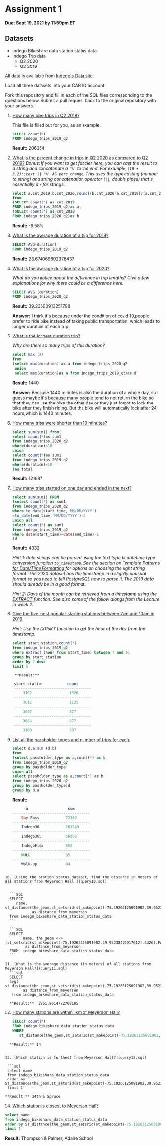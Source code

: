 # Assignment 1

**Due: Sept 19, 2021 by 11:59pm ET**

## Datasets

* Indego Bikeshare data station status data
* Indego Trip data
  - Q2 2020
  - Q2 2019

All data is available from [Indego's Data site](https://www.rideindego.com/about/data/).

Load all three datasets into your CARTO account.

Fork this repository and fill in each of the SQL files corresponding to the questions below. Submit a pull request back to the original repository with your answers.

1. [How many bike trips in Q2 2019?](query01.sql)

    This file is filled out for you, as an example.

    ```SQL
    SELECT count(*)
    FROM indego_trips_2019_q2
    ```

    **Result:** 206354

2. [What is the percent change in trips in Q2 2020 as compared to Q2 2019?](query02.sql)
    _Bonus: If you want to get fancier here, you can cast the result to a string and concatenate a `'%'` to the end. For example, `(10 + 3.2)::text || '%' AS perc_change`. This uses the type casting (number to string) and string concatenation operator (`||`, double pipes) that's essentially a `+` for strings._

    ```sql
    select a.cnt_2019,b.cnt_2020,round((b.cnt_2020-a.cnt_2019)/(a.cnt_2019*1.0)*100,2)||'%'as compare
    from
    (SELECT count(*) as cnt_2019
    FROM indego_trips_2019_q2)as a,
    (SELECT count(*) as cnt_2020
    FROM indego_trips_2020_q2)as b
    ```
    **Result:** -9.58%

3. [What is the average duration of a trip for 2019?](query03.sql)

    ```sql
    SELECT AVG(duration)
    FROM indego_trips_2019_q2
    ```

    **Result:** 23.674069802378437



4. [What is the average duration of a trip for 2020?](query04.sql)

    _What do you notice about the difference in trip lengths? Give a few explanations for why there could be a difference here._

    ```sql
    SELECT AVG (duration)
    FROM indego_trips_2020_q2
    ```

    **Result:** 39.23600913251798

    **Answer:**
    I think it's because under the condition of covid 19,people prefer to ride bike instead of taking public transportation,
    which leads to longer duration of each trip.

5. [What is the longest duration trip?](query05.sql)

    _Why are there so many trips of this duration?_

    ```sql
    select max (a)
    from
    (select max(duration) as a from indego_trips_2020_q2
     union
     select max(duration)as a from indego_trips_2019_q2)as d
    ```
    **Result:** 1440

    **Answer:**
    Because 1440 minutes is also the duration of a whole day, so I guess maybe it's because many people tend to not return the bike so that they can use the bike the other day.or they just forgot to lock the bike after they finish riding. But the bike will automatically lock after 24 hours,which is 1440 minutes.

6. [How many trips were shorter than 10 minutes?](query06.sql)

    ```sql
    select sum(sum1) from(
    select count(*)as sum1
    from indego_trips_2020_q2
    where(duration)<10
    union
    select count(*)as sum1
    from indego_trips_2019_q2
    where(duration)<10
    )as total
    ```

    **Result:**  121687

7. [How many trips started on one day and ended in the next?](query07.sql)


    ```sql
    select sum(sum1) FROM
    (select count(*) as sum1
    from indego_trips_2020_q2
    where to_date(start_time,'MM/DD/YYYY')
    =to_date(end_time,'MM/DD/YYYY')-1
    union all
    select count(*) as sum1
    from indego_trips_2019_q2
    where date(start_time)=date(end_time)-1
    )d
    ```

    **Result:**  4332

    _Hint 1: date strings can be parsed using the text type to datetime type conversion function [`to_timestamp`](https://www.postgresql.org/docs/12/functions-formatting.html). See the section on [Template Patterns for Date/Time Formatting](https://www.postgresql.org/docs/12/functions-formatting.html#FUNCTIONS-FORMATTING-DATETIME-TABLE) for options on choosing the right string format. The 2020 dataset has the timestamp in a slightly unusual format so you need to tell PostgreSQL how to parse it. The 2019 data should already be in a good format._

    _Hint 2: Days of the month can be retrieved from a timestamp using the [EXTRACT](https://www.postgresql.org/docs/12/functions-datetime.html#FUNCTIONS-DATETIME-EXTRACT) function. See also some of the follow alongs from the Lecture in week 2._

8. [Give the five most popular starting stations between 7am and 10am in 2019.](query08.sql)

    _Hint: Use the `EXTRACT` function to get the hour of the day from the timestamp._

    ```sql
    select start_station,count(*)
    from indego_trips_2019_q2
    where extract (hour from start_time) between 7 and 10
    group by start_station
    order by 2 desc
    limit 5
    ```

        **Result:**
  ```sql
      start_station           count
      -----------------------------------
          3102                 1320
      -----------------------------------
          3012                 1125
      -----------------------------------
          3007                 877
      -----------------------------------
          3064                 877
      -----------------------------------
          3100                 807
  ```

9. [List all the passholder types and number of trips for each.](query09.sql)

    ```sql
    select d.a,sum (d.b)
    from
    (select passholder_type as a,count(*) as b
    from indego_trips_2019_q2
    group by passholder_type
    union all
    select passholder_type as a,count(*) as b
    from indego_trips_2020_q2
    group by passholder_type)d
    group by d.a
    ```

      **Result:**
    ```sql
          a                  sum
    -----------------------------------
        Day Pass            72362
    -----------------------------------
        Indego30            263249
    -----------------------------------
        Indego365           56358
    -----------------------------------
        IndegoFlex          852
    -----------------------------------
        NULL                35
    -----------------------------------
        Walk-up             84
  ```

10. [Using the station status dataset, find the distance in meters of all stations from Meyerson Hall.](query10.sql)


    ```SQL
    SELECT
       name, st_distance(the_geom,st_setsrid(st_makepoint(-75.19263125091902,39.95238429917612),4326),FALSE)
              as distance_from_meyerson
    from indego_bikeshare_data_station_status_data
    ```

    ```SQL
    SELECT
          name, the_geom <-> (st_setsrid(st_makepoint(-75.19263125091902,39.95238429917612),4326),FALSE)
           as distance_from_meyerson
    FROM  indego_bikeshare_data_station_status_data
    ```

11. [What is the average distance (in meters) of all stations from Meyerson Hall?](query11.sql)
    ```sql
    SELECT
    avg( st_distance(the_geom,st_setsrid(st_makepoint(-75.19263125091902,39.95238429917612),4326),FALSE))
          as distance_from_meyerson
     from indego_bikeshare_data_station_status_data
  ```
      **Result:**  2861.9014772768105

12. [How many stations are within 1km of Meyerson Hall?](query12.sql)
    ```sql
    SELECT count(*)
    FROM indego_bikeshare_data_station_status_data   
    WHERE
       st_distance(the_geom,st_setsrid(st_makepoint(-75.19263125091902,39.95238429917612),4326),FALSE) <1000
  ```
    **Result:** 14


13. [Which station is furthest from Meyerson Hall?](query13.sql)

   ```sql
   select name
   from indego_bikeshare_data_station_status_data
   order by ST_distance(the_geom,st_setsrid(st_makepoint(-75.19263125091902,39.95238429917612),4326))asc
   limit 1
  ```
    **Result:** 34th & Spruce


14. [Which station is closest to Meyerson Hall?](query14.sql)

   ```sql
   select name
   from indego_bikeshare_data_station_status_data
   order by ST_distance(the_geom,st_setsrid(st_makepoint(-75.19263125091902,39.95238429917612),4326))desc
   limit 1
  ```
   **Result:**   Thompson & Palmer, Adaire School
